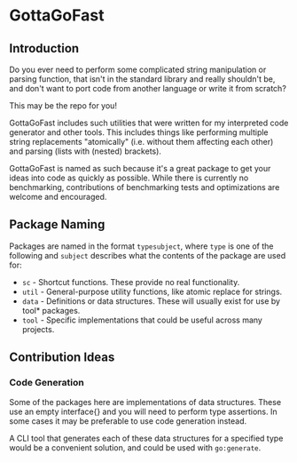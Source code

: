 # GottaGoFast

## Introduction
Do you ever need to perform some complicated string manipulation or parsing
function, that isn't in the standard library and really shouldn't be, and
don't want to port code from another language or write it from scratch?

This may be the repo for you!

GottaGoFast includes such utilities that were written for my interpreted code
generator and other tools. This includes things like performing multiple
string replacements "atomically" (i.e. without them affecting each other)
and parsing (lists with (nested) brackets).

GottaGoFast is named as such because it's a great package to get your
ideas into code as quickly as possible. While there is currently no
benchmarking, contributions of benchmarking tests and optimizations are
welcome and encouraged.

## Package Naming
Packages are named in the format `typesubject`, where `type` is one of the
following and `subject` describes what the contents of the package are used for:
- `sc`   - Shortcut functions. These provide no real functionality.
- `util` - General-purpose utility functions, like atomic replace for strings.
- `data` - Definitions or data structures. These will usually exist for use
           by tool* packages.
- `tool` - Specific implementations that could be useful across many projects.

## Contribution Ideas

### Code Generation
Some of the packages here are implementations of data structures. These use an
empty interface{} and you will need to perform type assertions. In some cases
it may be preferable to use code generation instead.

A CLI tool that generates each of these data structures for a specified type
would be a convenient solution, and could be used with `go:generate`.
